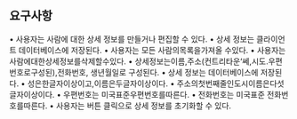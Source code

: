 ## 요구사항
• 사용자는 사람에 대한 상세 정보를 만들거나 편집할 수 있다.
• 상세 정보는 클라이언트 데이터베이스에 저장된다.
• 사용자는 모든 사람의목록을가져올 수있다.
• 사용자는사람에대한상세정보를삭제할수있다.
• 상세정보는이름,주소(컨트리타운‘쎄,시도.우편번호로구성된),전화번호, 생년월일로 구성된다.
• 상세 정보는 데이터베이스에 저장된다.
• 성은한글자이상이고,이름은두글자이상이다.
• 주소의첫번째줄인도시이름은다섯글자이상이다.
• 우편번호는 미국표준우편번호를따른다.
• 전화번호는 미국표준 전화번호를따른다.
• 사용자는 버튼 클릭으로 상세 정보를 초기화할 수 있다.

